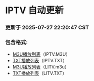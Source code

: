 # IPTV 自动更新

### 更新于 2025-07-27 22:20:47 CST

### 包含格式:
- [M3U播放列表](IPTV.m3u)（IPTV.M3U）
- [TXT播放列表](IPTV.txt)（IPTV.TXT）
- [M3U播放列表](LITV.m3u)（LITV.m3u）
- [TXT播放列表](LITV.txt)（LITV.TXT）
